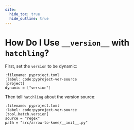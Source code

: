 ```yaml
---
site:
  hide_toc: true
  hide_outline: true
---
```


# How Do I Use `__version__` with `hatchling`?

First, set the `version` to be dynamic:

```{code} toml
:filename: pyproject.toml
:label: code:pyproject-ver-source
[project]
dynamic = ["version"]
```

Then tell `hatchling` about the version source:

```{code} toml
:filename: pyproject.toml
:label: code:pyproject-ver-source
[tool.hatch.version]
source = "regex"
path = "src/arrow-to-knee/__init__.py"
```
